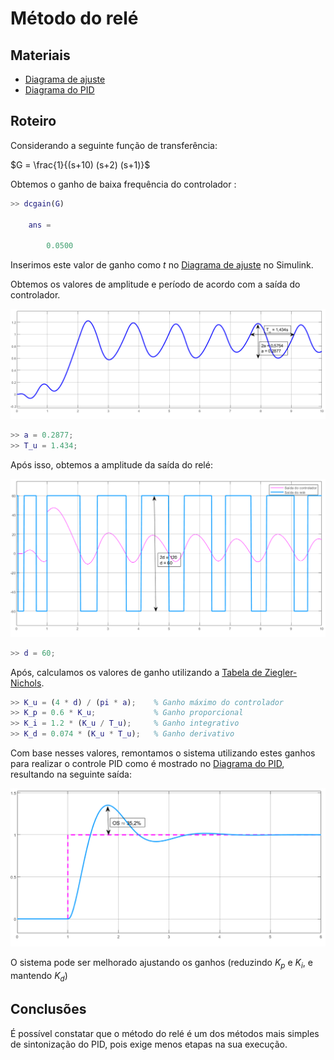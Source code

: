 # Método do relé

## Materiais

- [Diagrama de ajuste]
- [Diagrama do PID]

## Roteiro

Considerando a seguinte função de transferência:

$G = \frac{1}{(s+10) (s+2) (s+1)}$

Obtemos o ganho de baixa frequência do controlador :

```matlab
>> dcgain(G)
    
    ans =

        0.0500
```

Inserimos este valor de ganho como $t$ no [Diagrama de ajuste] no Simulink.

Obtemos os valores de amplitude e período de acordo com a saída do controlador.

![Saída do controlador](./pictures/system_out.png)

```matlab
>> a = 0.2877;
>> T_u = 1.434;
```

Após isso, obtemos a amplitude da saída do relé:

![Saída do relé](./pictures/relay_controller_out.png)

```matlab
>> d = 60;
```

Após, calculamos os valores de ganho utilizando a [Tabela de Ziegler-Nichols](../ziegler_nichols.md).

```matlab
>> K_u = (4 * d) / (pi * a);    % Ganho máximo do controlador
>> K_p = 0.6 * K_u;             % Ganho proporcional
>> K_i = 1.2 * (K_u / T_u);     % Ganho integrativo
>> K_d = 0.074 * (K_u * T_u);   % Ganho derivativo
```

Com base nesses valores, remontamos o sistema utilizando estes ganhos para realizar o controle PID como é mostrado no [Diagrama do PID], resultando na seguinte saída:

![Saída PID](./pictures/pid_out.png)

O sistema pode ser melhorado ajustando os ganhos (reduzindo $K_p$ e $K_i$, e mantendo $K_d$)

[Diagrama de ajuste]: ./models/planta_ajuste_metodo_rele.slx
[Diagrama do PID]: ./models/planta_2_PID.slx

## Conclusões

É possível constatar que o método do relé é um dos métodos mais simples de sintonização do PID, pois exige menos etapas na sua execução.
